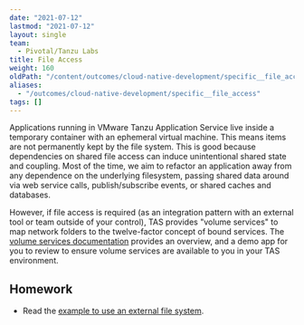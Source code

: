 ```yaml
---
date: "2021-07-12"
lastmod: "2021-07-12"
layout: single
team:
  - Pivotal/Tanzu Labs
title: File Access
weight: 160
oldPath: "/content/outcomes/cloud-native-development/specific__file_access.md"
aliases:
  - "/outcomes/cloud-native-development/specific__file_access"
tags: []
---
```


Applications running in VMware Tanzu Application Service live inside a temporary container with an ephemeral virtual machine. This means items are not permanently kept by the file system. This is good because dependencies on shared file access can induce unintentional shared state and coupling. Most of the time, we aim to refactor an application away from any dependence on the underlying filesystem, passing shared data around via web service calls, publish/subscribe events, or shared caches and databases.

However, if file access is required (as an integration pattern with an external tool or team outside of your control), TAS provides "volume services" to map network folders to the twelve-factor concept of bound services. The [volume services documentation](https://docs.pivotal.io/application-service/2-11/devguide/services/using-vol-services.html) provides an overview, and a demo app for you to review to ensure volume services are available to you in your TAS environment.

## Homework

- Read the [example to use an external file system](https://docs.pivotal.io/application-service/2-11/devguide/services/using-vol-services.html).
